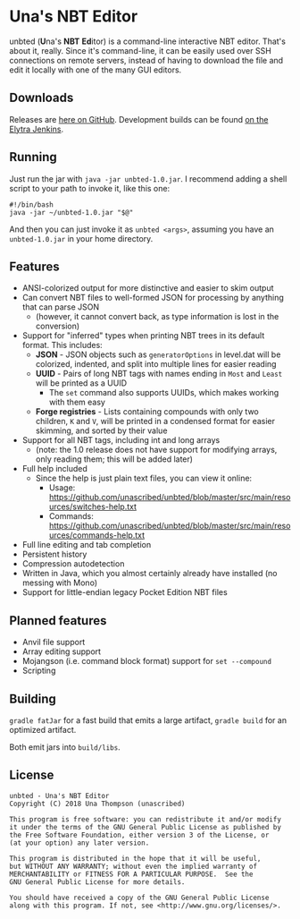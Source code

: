 # Una's NBT Editor

unbted (**U**na's **NBT** **Ed**itor) is a command-line interactive NBT editor. That's about it, really.
Since it's command-line, it can be easily used over SSH connections on remote servers, instead of having to download the file and edit it locally with one of the many GUI editors.

## Downloads
Releases are [here on GitHub](https://github.com/unascribed/unbted/releases). Development builds can be found [on the Elytra Jenkins](https://ci.elytradev.com/view/all/job/unascribed/job/unbted/job/master/).

## Running
Just run the jar with `java -jar unbted-1.0.jar`. I recommend adding a shell script to your path to invoke it, like this one:
```shell
#!/bin/bash
java -jar ~/unbted-1.0.jar "$@"
```
And then you can just invoke it as `unbted <args>`, assuming you have an `unbted-1.0.jar` in your home directory.

## Features

* ANSI-colorized output for more distinctive and easier to skim output
* Can convert NBT files to well-formed JSON for processing by anything that can parse JSON
  * (however, it cannot convert back, as type information is lost in the conversion)
* Support for "inferred" types when printing NBT trees in its default format. This includes:
  * **JSON** - JSON objects such as `generatorOptions` in level.dat will be colorized, indented, and split into multiple lines for easier reading
  * **UUID** - Pairs of long NBT tags with names ending in `Most` and `Least` will be printed as a UUID
    * The `set` command also supports UUIDs, which makes working with them easy
  * **Forge registries** - Lists containing compounds with only two children, `K` and `V`, will be printed in a condensed format for easier skimming, and sorted by their value
* Support for all NBT tags, including int and long arrays
  * (note: the 1.0 release does not have support for modifying arrays, only reading them; this will be added later)
* Full help included
  * Since the help is just plain text files, you can view it online:
    * Usage: https://github.com/unascribed/unbted/blob/master/src/main/resources/switches-help.txt
    * Commands: https://github.com/unascribed/unbted/blob/master/src/main/resources/commands-help.txt
* Full line editing and tab completion
* Persistent history
* Compression autodetection
* Written in Java, which you almost certainly already have installed (no messing with Mono)
* Support for little-endian legacy Pocket Edition NBT files

## Planned features

* Anvil file support
* Array editing support
* Mojangson (i.e. command block format) support for `set --compound`
* Scripting

## Building
`gradle fatJar` for a fast build that emits a large artifact, `gradle build` for an optimized artifact.

Both emit jars into `build/libs`.

## License
```
unbted - Una's NBT Editor
Copyright (C) 2018 Una Thompson (unascribed)

This program is free software: you can redistribute it and/or modify
it under the terms of the GNU General Public License as published by
the Free Software Foundation, either version 3 of the License, or
(at your option) any later version.

This program is distributed in the hope that it will be useful,
but WITHOUT ANY WARRANTY; without even the implied warranty of
MERCHANTABILITY or FITNESS FOR A PARTICULAR PURPOSE.  See the
GNU General Public License for more details.

You should have received a copy of the GNU General Public License
along with this program. If not, see <http://www.gnu.org/licenses/>.
```
